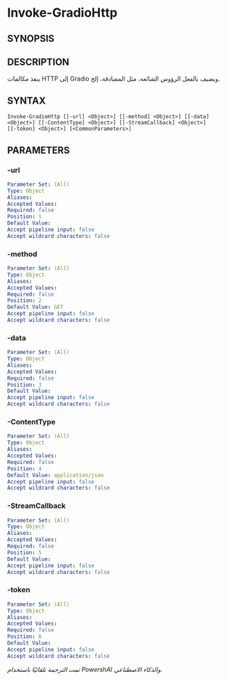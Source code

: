 ﻿---
external help file: powershai-help.xml
schema: 2.0.0
powershai: true
---

# Invoke-GradioHttp

## SYNOPSIS <!--!= @#Synop !-->


## DESCRIPTION <!--!= @#Desc !-->
ينفذ مكالمات HTTP إلى Gradio ويضيف بالفعل الرؤوس الشائعة، مثل المصادقة، إلخ.

## SYNTAX <!--!= @#Syntax !-->

```
Invoke-GradioHttp [[-url] <Object>] [[-method] <Object>] [[-data] <Object>] [[-ContentType] <Object>] [[-StreamCallback] <Object>] 
[[-token] <Object>] [<CommonParameters>]
```

## PARAMETERS <!--!= @#Params !-->

### -url

```yml
Parameter Set: (All)
Type: Object
Aliases: 
Accepted Values: 
Required: false
Position: 1
Default Value: 
Accept pipeline input: false
Accept wildcard characters: false
```

### -method

```yml
Parameter Set: (All)
Type: Object
Aliases: 
Accepted Values: 
Required: false
Position: 2
Default Value: GET
Accept pipeline input: false
Accept wildcard characters: false
```

### -data

```yml
Parameter Set: (All)
Type: Object
Aliases: 
Accepted Values: 
Required: false
Position: 3
Default Value: 
Accept pipeline input: false
Accept wildcard characters: false
```

### -ContentType

```yml
Parameter Set: (All)
Type: Object
Aliases: 
Accepted Values: 
Required: false
Position: 4
Default Value: application/json
Accept pipeline input: false
Accept wildcard characters: false
```

### -StreamCallback

```yml
Parameter Set: (All)
Type: Object
Aliases: 
Accepted Values: 
Required: false
Position: 5
Default Value: 
Accept pipeline input: false
Accept wildcard characters: false
```

### -token

```yml
Parameter Set: (All)
Type: Object
Aliases: 
Accepted Values: 
Required: false
Position: 6
Default Value: 
Accept pipeline input: false
Accept wildcard characters: false
```


<!--PowershaiAiDocBlockStart-->
_تمت الترجمة تلقائيًا باستخدام PowershAI والذكاء الاصطناعي._
<!--PowershaiAiDocBlockEnd-->

